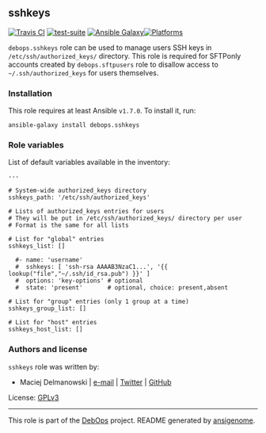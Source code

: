 ## sshkeys

[![Travis CI](https://secure.travis-ci.org/debops/ansible-sshkeys.png)](http://travis-ci.org/debops/ansible-sshkeys) [![test-suite](http://img.shields.io/badge/test--suite-ansible--sshkeys-blue.svg)](https://github.com/debops/test-suite/tree/master/ansible-sshkeys/) [![Ansible Galaxy](http://img.shields.io/badge/galaxy-debops.sshkeys-660198.svg)](https://galaxy.ansible.com/list#/roles/1603)[![Platforms](http://img.shields.io/badge/platforms-debian%20|%20ubuntu-lightgrey.svg)](#)

`debops.sshkeys` role can be used to manage users SSH keys in
`/etc/ssh/authorized_keys/` directory. This role is required for SFTPonly
accounts created by `debops.sftpusers` role to disallow access to
`~/.ssh/authorized_keys` for users themselves.


### Installation

This role requires at least Ansible `v1.7.0`. To install it, run:

    ansible-galaxy install debops.sshkeys






### Role variables

List of default variables available in the inventory:

    ---
    
    # System-wide authorized_keys directory
    sshkeys_path: '/etc/ssh/authorized_keys'
    
    # Lists of authorized_keys entries for users
    # They will be put in /etc/ssh/authorized_keys/ directory per user
    # Format is the same for all lists
    
    # List for "global" entries
    sshkeys_list: []
    
      #- name: 'username'
      #  sshkeys: [ 'ssh-rsa AAAAB3NzaC1...', '{{ lookup("file","~/.ssh/id_rsa.pub") }}' ]
      #  options: 'key-options'	# optional
      #  state: 'present'		# optional, choice: present,absent
    
    # List for "group" entries (only 1 group at a time)
    sshkeys_group_list: []
    
    # List for "host" entries
    sshkeys_host_list: []




### Authors and license

`sshkeys` role was written by:

- Maciej Delmanowski | [e-mail](mailto:drybjed@gmail.com) | [Twitter](https://twitter.com/drybjed) | [GitHub](https://github.com/drybjed)

License: [GPLv3](https://tldrlegal.com/license/gnu-general-public-license-v3-(gpl-3))

***

This role is part of the [DebOps](http://debops.org/) project. README generated by [ansigenome](https://github.com/nickjj/ansigenome/).

